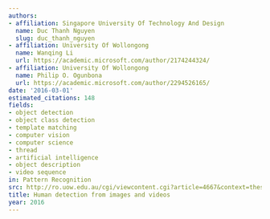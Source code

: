 ```yaml
---
authors:
- affiliation: Singapore University Of Technology And Design
  name: Duc Thanh Nguyen
  slug: duc_thanh_nguyen
- affiliation: University Of Wollongong
  name: Wanqing Li
  url: https://academic.microsoft.com/author/2174244324/
- affiliation: University Of Wollongong
  name: Philip O. Ogunbona
  url: https://academic.microsoft.com/author/2294526165/
date: '2016-03-01'
estimated_citations: 148
fields:
- object detection
- object class detection
- template matching
- computer vision
- computer science
- thread
- artificial intelligence
- object description
- video sequence
in: Pattern Recognition
src: http://ro.uow.edu.au/cgi/viewcontent.cgi?article=4667&context=theses
title: Human detection from images and videos
year: 2016
---
```

